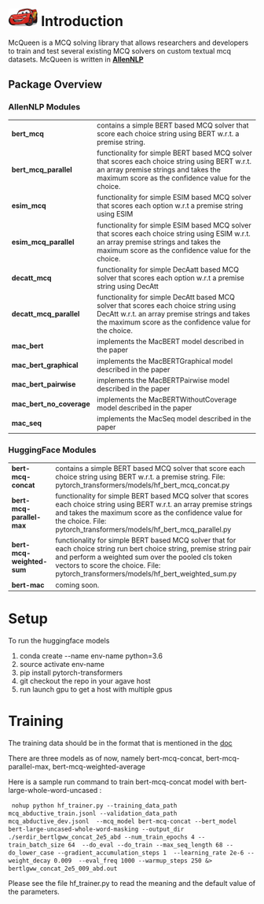 # <img src="mcqueen.jpg" width="60"> Introduction
McQueen is a MCQ solving library that allows researchers and developers to train and test several existing MCQ solvers on custom textual mcq datasets. McQueen is written in **[AllenNLP](https://github.com/allenai/allennlp)**

## Package Overview
### AllenNLP Modules
<table>
<tr>
    <td><b> bert_mcq </b></td>
    <td> contains a simple BERT based MCQ solver that score each choice string using BERT w.r.t. a premise string.</td>
</tr>
<tr>
    <td><b> bert_mcq_parallel </b></td>
    <td> functionality for simple BERT based MCQ solver that scores each choice string using BERT w.r.t. an array premise strings and takes the maximum score as the confidence value for the choice.</td>
</tr>
<tr>
    <td><b> esim_mcq </b></td>
    <td> functionality for simple ESIM based MCQ solver that scores each option w.r.t a premise string using ESIM </td>
</tr>
<tr>
    <td><b> esim_mcq_parallel </b></td>
    <td> functionality for simple ESIM based MCQ solver that scores each choice string using ESIM w.r.t. an array premise strings and takes the maximum score as the confidence value for the choice. </td>
</tr>
<tr>
    <td><b> decatt_mcq </b></td>
    <td> functionality for simple DecAatt based MCQ solver that scores each option w.r.t a premise string using DecAtt </td>
</tr>
<tr>
    <td><b> decatt_mcq_parallel </b></td>
    <td> functionality for simple DecAtt based MCQ solver that scores each choice string using DecAtt w.r.t. an array premise strings and takes the maximum score as the confidence value for the choice. </td>
</tr>
<tr>
    <td><b> mac_bert </b></td>
    <td> implements the MacBERT model described in the paper </td>
</tr>
<tr>
    <td><b> mac_bert_graphical </b></td>
    <td> implements the MacBERTGraphical model described in the paper </td>
</tr>
<tr>
    <td><b> mac_bert_pairwise </b></td>
    <td> implements the MacBERTPairwise model described in the paper </td>
</tr>
<tr>
    <td><b> mac_bert_no_coverage </b></td>
    <td> implements the MacBERTWithoutCoverage model described in the paper </td>
</tr>
<tr>
    <td><b> mac_seq </b></td>
    <td> implements the MacSeq model described in the paper </td>
</tr>
</table>

### HuggingFace Modules
<table>
<tr>
    <td><b> bert-mcq-concat </b></td>
    <td> contains a simple BERT based MCQ solver that score each choice string using BERT w.r.t. a premise string. File: pytorch_transformers/models/hf_bert_mcq_concat.py</td>
</tr>
<tr>
    <td><b> bert-mcq-parallel-max </b></td>
    <td> functionality for simple BERT based MCQ solver that scores each choice string using BERT w.r.t. an array premise strings and takes the maximum score as the confidence value for the choice. File: pytorch_transformers/models/hf_bert_mcq_parallel.py</td>
</tr>
<tr>
    <td><b> bert-mcq-weighted-sum </b></td>
    <td> functionality for simple BERT based MCQ solver that for each choice string run bert choice string, premise string pair and perform a weighted sum over the pooled cls token vectors to score the choice. File: pytorch_transformers/models/hf_bert_weighted_sum.py</td>
</tr>
<tr>
    <td><b> bert-mac </b></td>
    <td> coming soon. </td>
</tr>
</table>

# Setup
To run the huggingface models 
1. conda create --name env-name python=3.6
2. source activate env-name
3. pip install pytorch-transformers
4. git checkout the repo in your agave host
5. run launch gpu to get a host with multiple gpus 
    
 # Training
 The training data should be in the format that is mentioned in the [doc](https://docs.google.com/document/d/1asswWYl_qG3sA97IMrv25k46Ueu4ujysDls6vIUX6Jk/)
 
 There are three models as of now, namely bert-mcq-concat, bert-mcq-parallel-max, bert-mcq-weighted-average
 
 Here is a sample run command to train bert-mcq-concat model with bert-large-whole-word-uncased :
 
 ```
  nohup python hf_trainer.py --training_data_path mcq_abductive_train.jsonl --validation_data_path mcq_abductive_dev.jsonl  --mcq_model bert-mcq-concat --bert_model bert-large-uncased-whole-word-masking --output_dir ./serdir_bertlgww_concat_2e5_abd --num_train_epochs 4 --train_batch_size 64  --do_eval --do_train --max_seq_length 68 --do_lower_case --gradient_accumulation_steps 1  --learning_rate 2e-6 --weight_decay 0.009  --eval_freq 1000 --warmup_steps 250 &> bertlgww_concat_2e5_009_abd.out
```
Please see the file hf_trainer.py to read the meaning and the default value of the parameters.
